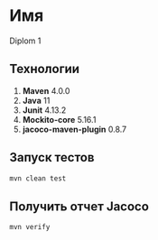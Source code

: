 # Имя
Diplom 1

## Технологии
1. **Maven** 4.0.0
2. **Java** 11
3. **Junit** 4.13.2
4. **Mockito-core** 5.16.1
5. **jacoco-maven-plugin** 0.8.7

## Запуск тестов
```bash
mvn clean test
```

## Получить отчет Jacoco
```bash
mvn verify
```